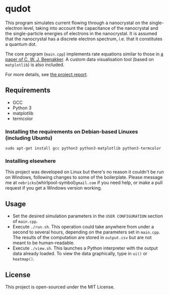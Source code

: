 # qudot

This program simulates current flowing through a nanocrystal on the single-
electron level, taking into account the capacitance of the nanocrystal and the
single-particle energies of electrons in the nanocrystal. It is assumed that the
nanocrystal has a discrete electron spectrum, i.e. that it constitutes a
quantum dot.

The core program (`main.cpp`) implements rate equations similar to those in
[a paper of C. W. J. Beenakker](http://dx.doi.org/10.1103/PhysRevB.44.1646).
A custom data visualisation tool (based on `matplotlib`) is also included.

For more details, see
[the project report](https://github.com/nbrick/qudot-doc/raw/master/report.pdf).

## Requirements

* GCC
* Python 3
* matplotlib
* termcolor

### Installing the requirements on Debian-based Linuxes (including Ubuntu)

```
sudo apt-get install gcc python3 python3-matplotlib python3-termcolor
```

### Installing elsewhere

This project was developed on Linux but there's no reason it couldn't be run on
Windows, following changes to some of the boilerplate. Please message me at
`nebricks`(whirlpool-symbol)`gmail.com` if you need help, or make a pull request
if you get a Windows version working.

## Usage

* Set the desired simulation parameters in the `USER CONFIGURATION` section of
  `main.cpp`.
* Execute `./run.sh`. This operation could take anywhere from under a second to
  several hours, depending on the parameters set in `main.cpp`. The results of
  the computation are stored in `output.csv` but are not meant to be
  human-readable.
* Execute `./view.sh`. This launches a Python interpreter with the output data
  already loaded. To view the data graphically, type in `ui()` or `heatmap()`.

## License

This project is open-sourced under the MIT License.
